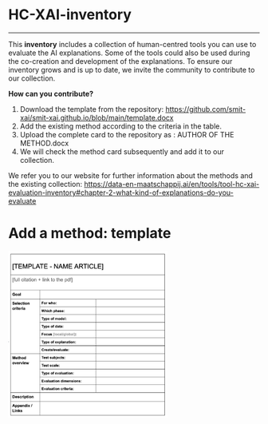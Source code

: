 # **HC-XAI-inventory**
---
This **inventory** includes a collection of human-centred tools you can use to evaluate the AI explanations. Some of the tools could also be used during the co-creation and development of the explanations. To ensure our inventory grows and is up to date, we invite the community to contribute to our collection. 

**How can you contribute?**

1. Download the template from the repository: https://github.com/smit-xai/smit-xai.github.io/blob/main/template.docx
2. Add the existing method according to the criteria in the table. 
3. Upload the complete card to the repository as : AUTHOR OF THE METHOD.docx
4. We will check the method card subsequently and add it to our collection. 


We refer you to our website for further information about the methods and the existing collection: https://data-en-maatschappij.ai/en/tools/tool-hc-xai-evaluation-inventory#chapter-2-what-kind-of-explanations-do-you-evaluate

# **Add a method: template**

<img width="319" alt="How does the toolbox work" src="https://github.com/smit-xai/smit-xai.github.io/blob/9d9d4a2d866c4b23a87e5af270b960c04a79f75b/Screenshot%202022-11-01%20at%2013.49.43.png">
